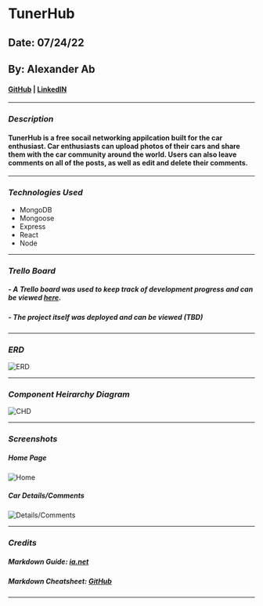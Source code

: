 # TunerHub

## Date: 07/24/22

## By: Alexander Ab

#### [GitHub](https://github.com/Arkeda221) | [LinkedIN](https://www.linkedin.com/in/alexander-ab-831b01182/)

---

### **_Description_**

#### TunerHub is a free socail networking appilcation built for the car enthusiast. Car enthusiasts can upload photos of their cars and share them with the car community around the world. Users can also leave comments on all of the posts, as well as edit and delete their comments.

---

### **_Technologies Used_**

- MongoDB
- Mongoose
- Express
- React
- Node

---

### **_Trello Board_**

##### - A Trello board was used to keep track of development progress and can be viewed [here](https://trello.com/b/tTMAGB7x/tunerhub).

##### - The project itself was deployed and can be viewed (TBD)

---

### **_ERD_**

![ERD](https://i.imgur.com/WBvMtLZ.png)

---

### **_Component Heirarchy Diagram_**

![CHD](https://i.imgur.com/LpPUUdy.png)

---

### **_Screenshots_**

##### Home Page

![Home](https://i.imgur.com/yk4UVRz.png)

##### Car Details/Comments

![Details/Comments](https://i.imgur.com/kZIQJNS.png)

---

### **_Credits_**

##### Markdown Guide: [ia.net](https://ia.net/writer/support/general/markdown-guide)

##### Markdown Cheatsheet: [GitHub](https://guides.github.com/pdfs/markdown-cheatsheet-online.pdf)

---

